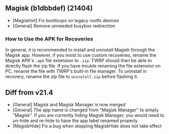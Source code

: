 ## Magisk (b1dbbdef) (21404)

- [MagiskInit] Fix bootloops on legacy rootfs devices
- [General] Remove unneeded busybox redirection

### How to Use the APK for Recoveries

In general, it is recommended to install and uninstall Magisk through the Magisk app.
However, if you insist to use custom recoveries, rename the Magisk APK's `.apk` file extension to `.zip`.
TWRP should then be able to directly flash the zip file.
If you have trouble renaming the file extension on PC, rename the file with TWRP's built-in file manager.
To uninstall in recovery, rename the zip file to `uninstall.zip` before flashing it.

## Diff from v21.4

- [General] Magisk and Magisk Manager is now merged
- [General] The app name is changed from "Magisk Manager" to simply "Magisk".
If you are currently hiding Magisk Manager, you would need to un-hide and re-hide to have the app label renamed properly.
- [MagiskHide] Fix a bug when stopping MagiskHide does not take effect
